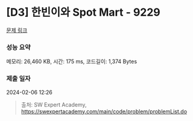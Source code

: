 # [D3] 한빈이와 Spot Mart - 9229 

[문제 링크](https://swexpertacademy.com/main/code/problem/problemDetail.do?contestProbId=AW8Wj7cqbY0DFAXN) 

### 성능 요약

메모리: 26,460 KB, 시간: 175 ms, 코드길이: 1,374 Bytes

### 제출 일자

2024-02-06 12:26



> 출처: SW Expert Academy, https://swexpertacademy.com/main/code/problem/problemList.do